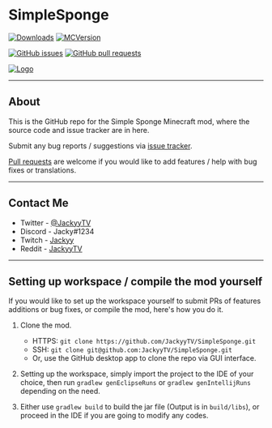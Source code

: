 # SimpleSponge

[![Downloads](http://cf.way2muchnoise.eu/full_269141_downloads.svg)](https://minecraft.curseforge.com/projects/simple-sponge) [![MCVersion](http://cf.way2muchnoise.eu/versions/269141.svg)](https://minecraft.curseforge.com/projects/simple-sponge)

[![GitHub issues](https://img.shields.io/github/issues/JackyyTV/SimpleSponge.svg)](https://github.com/JackyyTV/SimpleSponge/issues) [![GitHub pull requests](https://img.shields.io/github/issues-pr/JackyyTV/SimpleSponge.svg)](https://github.com/JackyyTV/SimpleSponge/pulls)

[![Logo](https://i.gyazo.com/c21d28bc15d3fa76bc753f0a93942b71.png)](https://minecraft.curseforge.com/projects/simple-sponge)

---

## About

This is the GitHub repo for the Simple Sponge Minecraft mod, where the source code and issue tracker are in here.

Submit any bug reports / suggestions via [issue tracker](https://github.com/JackyyTV/SimpleSponge/issues).

[Pull requests](https://github.com/JackyyTV/SimpleSponge/pulls) are welcome if you would like to add features / help with bug fixes or translations.

---

## Contact Me

- Twitter - [@JackyyTV](https://twitter.com/JackyyTV)
- Discord - Jacky#1234
- Twitch - [Jackyy](https://www.twitch.tv/jackyy)
- Reddit - [JackyyTV](https://www.reddit.com/message/compose/?to=JackyyTV)

---

## Setting up workspace / compile the mod yourself

If you would like to set up the workspace yourself to submit PRs of features additions or bug fixes, or compile the mod, here's how you do it.

1. Clone the mod.
    - HTTPS: `git clone https://github.com/JackyyTV/SimpleSponge.git`
    - SSH: `git clone git@github.com:JackyyTV/SimpleSponge.git`
    - Or, use the GitHub desktop app to clone the repo via GUI interface.

2. Setting up the workspace, simply import the project to the IDE of your choice, then run `gradlew genEclipseRuns` or `gradlew genIntellijRuns` depending on the need.

3. Either use `gradlew build` to build the jar file (Output is in `build/libs`), or proceed in the IDE if you are going to modify any codes.
